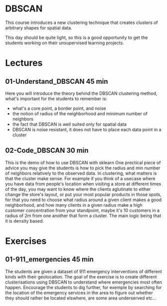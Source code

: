 # DBSCAN

This course introduces a new clustering technique that creates clusters of arbitrary shapes for spatial data.

This day should be quite light, so this is a good opportunity to get the students working on their unsupervised learning projects.

# Lectures

## 01-Understand_DBSCAN 45 min

Here you will introduce the theory behind the DBSCAN clustering method, what's important for the students to remember is:
* what's a core point, a border point, and noise
* the notion of radius of the neighborhood and minimum number of neighbors
* the fact that DBSCAN is well suited only for spatial data
* DBSCAN is noise resistant, it does not have to place each data point in a cluster

## 02-Code_DBSCAN 30 min

This is the demo of how to use DBSCAN with sklearn
One prectical piece of advice you may give the students is how to pick the radius and min number of neighbors relatively to the observed data. In clustering, what matters is that the cluster make sense. For example if you think of a usecase where you have data from people's location when visiting a store at different times of the day, you may want to know where the clients aglutinate to either change the store's layout, or put your most popular products in those spots, for that you need to choose what radius around a given client makes a good neighborhood, and how many clients in a given radius make a high customer concentration from your standpoint, maybe it's 10 customers in a radius of 2m from one another that form a cluster.
The main logic being that it is density based.

# Exercises

## 01-911_emergencies 45 min

The students are given a dataset of 911 emergency interventions of different kinds with their geolocation.
The goal of the exercise is to create different clusterisations using DBSCAN to understand where emergencies most often happen.
Encourage the students to dig further, for exemple by searching for the location of the emergency services in the area to figure out whether they should rather be located elswhere, are some area underserved etc...